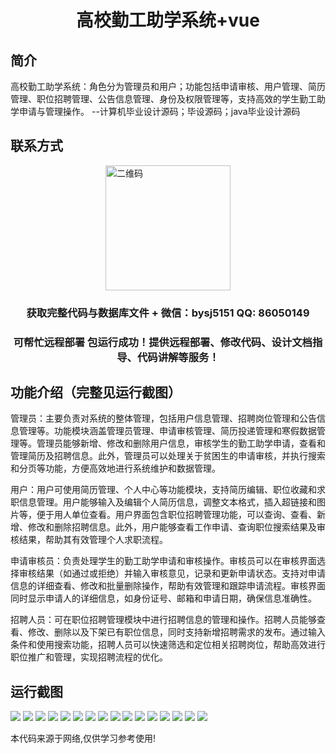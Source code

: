 <p><h1 align="center">高校勤工助学系统+vue</h1></p>

## 简介
高校勤工助学系统：角色分为管理员和用户；功能包括申请审核、用户管理、简历管理、职位招聘管理、公告信息管理、身份及权限管理等，支持高效的学生勤工助学申请与管理操作。    --计算机毕业设计源码；毕设源码；java毕业设计源码


## 联系方式
<img src="https://bs-1329754181.cos.ap-shanghai.myqcloud.com/wx.jpg" alt="二维码" style="display: block; margin: 0 auto;" width="200px">
<p><h3 align="center">获取完整代码与数据库文件 + 微信：bysj5151 QQ: 86050149</h3></p>
<p><h3 align="center">可帮忙远程部署 包运行成功！提供远程部署、修改代码、设计文档指导、代码讲解等服务！</h3></p>

## 功能介绍（完整见运行截图）
管理员：主要负责对系统的整体管理，包括用户信息管理、招聘岗位管理和公告信息管理等。功能模块涵盖管理员管理、申请审核管理、简历投递管理和寒假数据管理等。管理员能够新增、修改和删除用户信息，审核学生的勤工助学申请，查看和管理简历及招聘信息。此外，管理员可以处理关于贫困生的申请审核，并执行搜索和分页等功能，方便高效地进行系统维护和数据管理。

用户：用户可使用简历管理、个人中心等功能模块，支持简历编辑、职位收藏和求职信息管理。用户能够输入及编辑个人简历信息，调整文本格式，插入超链接和图片等，便于用人单位查看。用户界面包含职位招聘管理功能，可以查询、查看、新增、修改和删除招聘信息。此外，用户能够查看工作申请、查询职位搜索结果及审核结果，帮助其有效管理个人求职流程。

申请审核员：负责处理学生的勤工助学申请和审核操作。审核员可以在审核界面选择审核结果（如通过或拒绝）并输入审核意见，记录和更新申请状态。支持对申请信息的详细查看、修改和批量删除操作，帮助有效管理和跟踪申请流程。审核界面同时显示申请人的详细信息，如身份证号、邮箱和申请日期，确保信息准确性。

招聘人员：可在职位招聘管理模块中进行招聘信息的管理和操作。招聘人员能够查看、修改、删除以及下架已有职位信息，同时支持新增招聘需求的发布。通过输入条件和使用搜索功能，招聘人员可以快速筛选和定位相关招聘岗位，帮助高效进行职位推广和管理，实现招聘流程的优化。


## 运行截图
![](https://bs-1329754181.cos.ap-shanghai.myqcloud.com/ssm/CampusWorkStudySystem/img/001.jpg)
![](https://bs-1329754181.cos.ap-shanghai.myqcloud.com/ssm/CampusWorkStudySystem/img/002.jpg)
![](https://bs-1329754181.cos.ap-shanghai.myqcloud.com/ssm/CampusWorkStudySystem/img/003.jpg)
![](https://bs-1329754181.cos.ap-shanghai.myqcloud.com/ssm/CampusWorkStudySystem/img/004.jpg)
![](https://bs-1329754181.cos.ap-shanghai.myqcloud.com/ssm/CampusWorkStudySystem/img/005.jpg)
![](https://bs-1329754181.cos.ap-shanghai.myqcloud.com/ssm/CampusWorkStudySystem/img/006.jpg)
![](https://bs-1329754181.cos.ap-shanghai.myqcloud.com/ssm/CampusWorkStudySystem/img/007.jpg)
![](https://bs-1329754181.cos.ap-shanghai.myqcloud.com/ssm/CampusWorkStudySystem/img/008.jpg)
![](https://bs-1329754181.cos.ap-shanghai.myqcloud.com/ssm/CampusWorkStudySystem/img/009.jpg)
![](https://bs-1329754181.cos.ap-shanghai.myqcloud.com/ssm/CampusWorkStudySystem/img/010.jpg)
![](https://bs-1329754181.cos.ap-shanghai.myqcloud.com/ssm/CampusWorkStudySystem/img/011.jpg)
![](https://bs-1329754181.cos.ap-shanghai.myqcloud.com/ssm/CampusWorkStudySystem/img/012.jpg)
![](https://bs-1329754181.cos.ap-shanghai.myqcloud.com/ssm/CampusWorkStudySystem/img/013.jpg)
![](https://bs-1329754181.cos.ap-shanghai.myqcloud.com/ssm/CampusWorkStudySystem/img/014.jpg)
![](https://bs-1329754181.cos.ap-shanghai.myqcloud.com/ssm/CampusWorkStudySystem/img/015.jpg)
![](https://bs-1329754181.cos.ap-shanghai.myqcloud.com/ssm/CampusWorkStudySystem/img/016.jpg)

<p>本代码来源于网络,仅供学习参考使用!</p>
